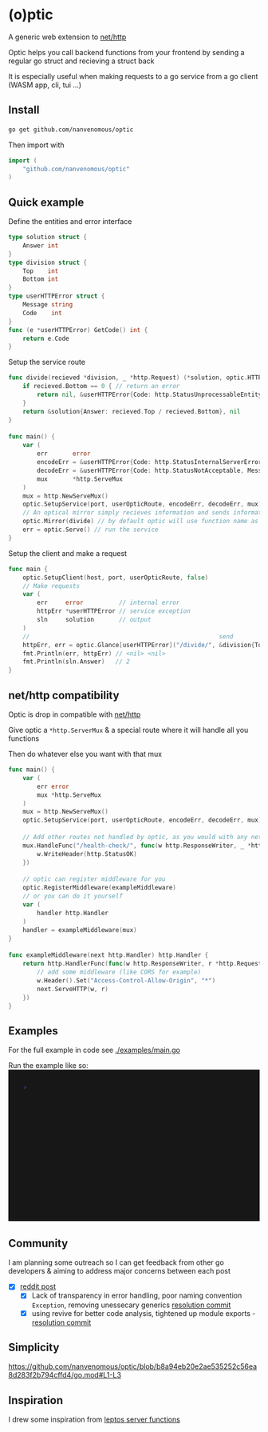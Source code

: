 # (o)ptic

A generic web extension to [net/http](https://pkg.go.dev/net/http)

Optic helps you call backend functions from your frontend by sending a regular go struct and recieving a struct back

It is especially useful when making requests to a go service from a go client (WASM app, cli, tui ...)

## Install
```bash
go get github.com/nanvenomous/optic
```
Then import with
```go
import (
	"github.com/nanvenomous/optic"
)
```

## Quick example

Define the entities and error interface
```go
type solution struct {
	Answer int
}
type division struct {
	Top    int
	Bottom int
}
type userHTTPError struct {
	Message string
	Code    int
}
func (e *userHTTPError) GetCode() int {
	return e.Code
}
```

Setup the service route
```go
func divide(recieved *division, _ *http.Request) (*solution, optic.HTTPError) {
	if recieved.Bottom == 0 { // return an error
		return nil, &userHTTPError{Code: http.StatusUnprocessableEntity, Message: "Impossible to divide by Zero"}
	}
	return &solution{Answer: recieved.Top / recieved.Bottom}, nil
}

func main() {
	var (
		err       error
		encodeErr = &userHTTPError{Code: http.StatusInternalServerError, Message: "Failed to encode your response."}
		decodeErr = &userHTTPError{Code: http.StatusNotAcceptable, Message: "Failed to decode your request body."}
		mux       *http.ServeMux
	)
	mux = http.NewServeMux()
	optic.SetupService(port, userOpticRoute, encodeErr, decodeErr, mux)
	// An optical mirror simply recieves information and sends information back
	optic.Mirror(divide) // by default optic will use function name as route
	err = optic.Serve() // run the service
}
```

Setup the client and make a request
```go
func main {
	optic.SetupClient(host, port, userOpticRoute, false)
	// Make requests
	var (
		err     error          // internal error
		httpErr *userHTTPError // service exception
		sln     solution       // output
	)
	//                                                     send                          receive
	httpErr, err = optic.Glance[userHTTPError]("/divide/", &division{Top: 4, Bottom: 2}, &sln)
	fmt.Println(err, httpErr) // <nil> <nil>
	fmt.Println(sln.Answer)   // 2
}
```

## net/http compatibility
Optic is drop in compatible with [net/http](https://pkg.go.dev/net/http)

Give optic a `*http.ServerMux` & a special route where it will handle all you functions

Then do whatever else you want with that mux
```go
func main() {
	var (
		err error
		mux *http.ServeMux
	)
	mux = http.NewServeMux()
	optic.SetupService(port, userOpticRoute, encodeErr, decodeErr, mux)

	// Add other routes not handled by optic, as you would with any net/http service
	mux.HandleFunc("/health-check/", func(w http.ResponseWriter, _ *http.Request) {
		w.WriteHeader(http.StatusOK)
	})

    // optic can register middleware for you
	optic.RegisterMiddleware(exampleMiddleware)
    // or you can do it yourself
    var (
        handler http.Handler
    )
    handler = exampleMiddleware(mux)
}

func exampleMiddleware(next http.Handler) http.Handler {
	return http.HandlerFunc(func(w http.ResponseWriter, r *http.Request) {
		// add some middleware (like CORS for example)
		w.Header().Set("Access-Control-Allow-Origin", "*")
		next.ServeHTTP(w, r)
	})
}
```

## Examples
For the full example in code see [./examples/main.go](https://github.com/nanvenomous/optic/blob/mainline/example/main.go) 

Run the example like so:
![run example](.rsrc/run-example.gif)

## Community
I am planning some outreach so I can get feedback from other go developers & aiming to address major concerns between each post

- [x] [reddit post](https://www.reddit.com/r/golang/comments/14v3936/nethttp_extension_to_exchange_structs/)
    - [x] Lack of transparency in error handling, poor naming convention `Exception`, removing unessecary generics [resolution commit](https://github.com/nanvenomous/optic/commit/f5bb4ba464351ae9cef5a0d5f5934984350f04a7)
    - [x] using revive for better code analysis, tightened up module exports - [resolution commit](https://github.com/nanvenomous/optic/commit/cfb8a4121a468c863b5bfa6559005a4d6c4829cc)

## Simplicity
https://github.com/nanvenomous/optic/blob/b8a94eb20e2ae535252c56ea8d283f2b794cffd4/go.mod#L1-L3


## Inspiration
I drew some inspiration from [leptos server functions](https://leptos-rs.github.io/leptos/server/25_server_functions.html)
